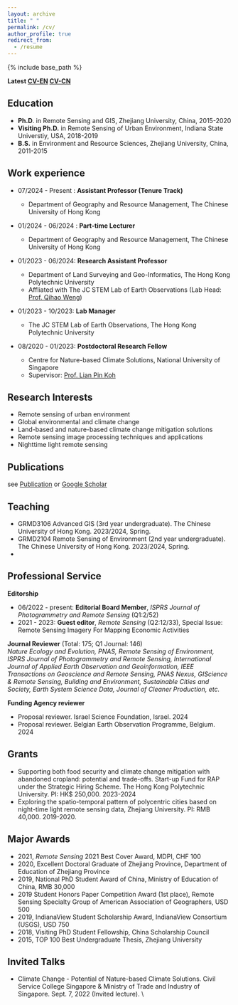 ```yaml
---
layout: archive
title: " "
permalink: /cv/
author_profile: true
redirect_from:
  - /resume
---
```


{% include base_path %}  

**Latest [CV-EN](https://drive.google.com/file/d/1xhc2pKv2mKbS592Q8iSnLiqeLfxpvRqp/view?usp=sharing) [CV-CN](https://kdocs.cn/l/cre4FBHEw9Us)**

## Education    
* **Ph.D**. in Remote Sensing and GIS, Zhejiang University, China, 2015-2020
* **Visiting Ph.D.** in Remote Sensing of Urban Environment, Indiana State Universtiy, USA, 2018-2019
* **B.S.** in Environment and Resource Sciences, Zhejiang University, China, 2011-2015

## Work experience     
* 07/2024 - Present : **Assistant Professor (Tenure Track)**
  * Department of Geography and Resource Management, The Chinese University of Hong Kong

* 01/2024 - 06/2024 : **Part-time Lecturer**
  * Department of Geography and Resource Management, The Chinese University of Hong Kong
    
* 01/2023 - 06/2024: **Research Assistant Professor**
  * Department of Land Surveying and Geo-Informatics, The Hong Kong Polytechnic University
  * Affliated with The JC STEM Lab of Earth Observations (Lab Head: [Prof. Qihao Weng](https://www.polyu.edu.hk/lsgi/people/academic-staff/prof-weng-qihao/))

* 01/2023 - 10/2023: **Lab Manager**
  * The JC STEM Lab of Earth Observations, The Hong Kong Polytechnic University

* 08/2020 - 01/2023: **Postdoctoral Research Fellow**
  * Centre for Nature-based Climate Solutions, National University of Singapore
  * Supervisor: [Prof. Lian Pin Koh](https://www.nus.edu.sg/cncs/koh-lian-pin/)
  
## Research Interests    
* Remote sensing of urban environment
* Global environmental and climate change
* Land-based and nature-based climate change mitigation solutions
* Remote sensing image processing techniques and applications
* Nighttime light remote sensing
  
## Publications   
see [Publication](https://qmzheng09work.github.io/publications/) or [Google Scholar](https://scholar.google.com/citations?user=azf48tgAAAAJ&hl=EN)

## Teaching     
* GRMD3106 Advanced GIS (3rd year undergraduate). The Chinese University of Hong Kong. 2023/2024, Spring.
* GRMD2104 Remote Sensing of Environment (2nd year undergraduate). The Chinese University of Hong Kong. 2023/2024, Spring.
* 



## Professional Service
**Editorship**     
* 06/2022 - present: **Editorial Board Member**, *ISPRS Journal of Photogrammetry and Remote Sensing* (Q1:2/52)
* 2021 - 2023: **Guest editor**, *Remote Sensing* (Q2:12/33), Special Issue: Remote Sensing Imagery For Mapping Economic Activities

**Journal Reviewer** (Total: 175; Q1 Journal: 146)   
*Nature Ecology and Evolution, PNAS, Remote Sensing of Environment, ISPRS Journal of Photogrammetry and Remote Sensing, International Journal of Applied Earth Observation and Geoinformation, IEEE Transactions on Geoscience and Remote Sensing, PNAS Nexus, GIScience & Remote Sensing, Building and Environment, Sustainable Cities and Society, Earth System Science Data, Journal of Cleaner Production, etc.*  

**Funding Agency reviewer**
* Proposal reviewer. Israel Science Foundation, Israel. 2024
* Proposal reviewer. Belgian Earth Observation Programme, Belgium. 2024

## Grants
* Supporting both food security and climate change mitigation with abandoned cropland: potential and trade-offs. Start-up Fund for RAP under the Strategic Hiring Scheme. The Hong Kong Polytechnic University. PI: HK$ 250,000. 2023-2024
* Exploring the spatio-temporal pattern of polycentric cities based on night-time light remote sensing data, Zhejiang University. PI: RMB 40,000. 2019-2020.

## Major Awards
* 2021, *Remote Sensing* 2021 Best Cover Award, MDPI, CHF 100
* 2020, Excellent Doctoral Graduate of Zhejiang Province, Department of Education of Zhejiang Province
* 2019, National PhD Student Award of China, Ministry of Education of China, RMB 30,000
* 2019  Student Honors Paper Competition Award (1st place), Remote Sensing Specialty Group of American Association of Geographers, USD 500
* 2019, IndianaView Student Scholarship Award, IndianaView Consortium (USGS), USD 750
* 2018, Visiting PhD Student Fellowship, China Scholarship Council
* 2015, TOP 100 Best Undergraduate Thesis, Zhejiang University

## Invited Talks     
*	Climate Change - Potential of Nature-based Climate Solutions. Civil Service College Singapore & Ministry of Trade and Industry of Singapore. Sept. 7, 2022 (Invited lecture).
\

